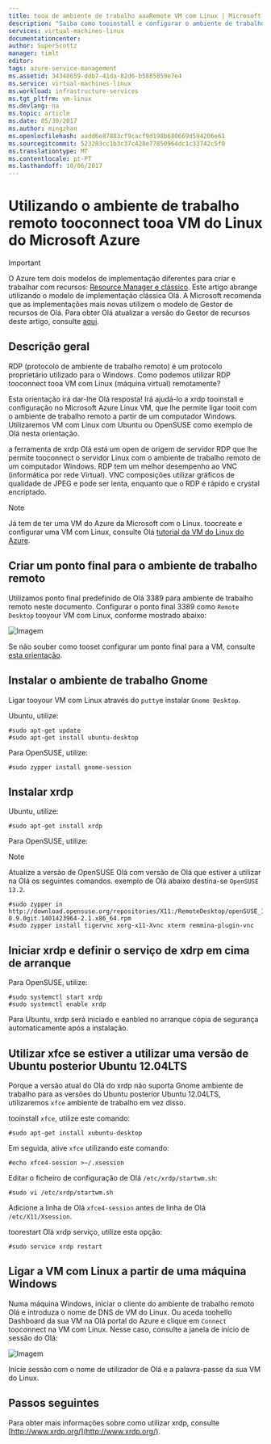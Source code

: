 ```yaml
---
title: tooa de ambiente de trabalho aaaRemote VM com Linux | Microsoft Docs
description: "Saiba como tooinstall e configurar o ambiente de trabalho remoto tooconnect tooa VM do Linux do Microsoft Azure para o modelo de implementação clássica Olá"
services: virtual-machines-linux
documentationcenter: 
author: SuperScottz
manager: timlt
editor: 
tags: azure-service-management
ms.assetid: 34348659-ddb7-41da-82d6-b5885859e7e4
ms.service: virtual-machines-linux
ms.workload: infrastructure-services
ms.tgt_pltfrm: vm-linux
ms.devlang: na
ms.topic: article
ms.date: 05/30/2017
ms.author: mingzhan
ms.openlocfilehash: aadd6e87883cf9cacf9d198b680669d594206e61
ms.sourcegitcommit: 523283cc1b3c37c428e77850964dc1c33742c5f0
ms.translationtype: MT
ms.contentlocale: pt-PT
ms.lasthandoff: 10/06/2017
---
```

# <a name="using-remote-desktop-tooconnect-tooa-microsoft-azure-linux-vm"></a>Utilizando o ambiente de trabalho remoto tooconnect tooa VM do Linux do Microsoft Azure
> [!IMPORTANT] 
> O Azure tem dois modelos de implementação diferentes para criar e trabalhar com recursos: [Resource Manager e clássico](../../../resource-manager-deployment-model.md). Este artigo abrange utilizando o modelo de implementação clássica Olá. A Microsoft recomenda que as implementações mais novas utilizem o modelo de Gestor de recursos de Olá. Para obter Olá atualizar a versão do Gestor de recursos deste artigo, consulte [aqui](../use-remote-desktop.md).

## <a name="overview"></a>Descrição geral
RDP (protocolo de ambiente de trabalho remoto) é um protocolo proprietário utilizado para o Windows. Como podemos utilizar RDP tooconnect tooa VM com Linux (máquina virtual) remotamente?

Esta orientação irá dar-lhe Olá resposta! Irá ajudá-lo a xrdp tooinstall e configuração no Microsoft Azure Linux VM, que lhe permite ligar tooit com o ambiente de trabalho remoto a partir de um computador Windows. Utilizaremos VM com Linux com Ubuntu ou OpenSUSE como exemplo de Olá nesta orientação.

a ferramenta de xrdp Olá está um open de origem de servidor RDP que lhe permite tooconnect o servidor Linux com o ambiente de trabalho remoto de um computador Windows. RDP tem um melhor desempenho ao VNC (informática por rede Virtual). VNC composições utilizar gráficos de qualidade de JPEG e pode ser lenta, enquanto que o RDP é rápido e crystal encriptado.

> [!NOTE]
> Já tem de ter uma VM do Azure da Microsoft com o Linux. toocreate e configurar uma VM com Linux, consulte Olá [tutorial da VM do Linux do Azure](createportal.md).
> 
> 

## <a name="create-an-endpoint-for-remote-desktop"></a>Criar um ponto final para o ambiente de trabalho remoto
Utilizamos ponto final predefinido de Olá 3389 para ambiente de trabalho remoto neste documento. Configurar o ponto final 3389 como `Remote Desktop` tooyour VM com Linux, conforme mostrado abaixo:

![Imagem](./media/remote-desktop/endpoint-for-linux-server.png)

Se não souber como tooset configurar um ponto final para a VM, consulte [esta orientação](setup-endpoints.md).

## <a name="install-gnome-desktop"></a>Instalar o ambiente de trabalho Gnome
Ligar tooyour VM com Linux através do `putty`e instalar `Gnome Desktop`.

Ubuntu, utilize:

    #sudo apt-get update
    #sudo apt-get install ubuntu-desktop


Para OpenSUSE, utilize:

    #sudo zypper install gnome-session

## <a name="install-xrdp"></a>Instalar xrdp
Ubuntu, utilize:

    #sudo apt-get install xrdp

Para OpenSUSE, utilize:

> [!NOTE]
> Atualize a versão de OpenSUSE Olá com versão de Olá que estiver a utilizar na Olá os seguintes comandos. exemplo de Olá abaixo destina-se `OpenSUSE 13.2`.
> 
> 

    #sudo zypper in http://download.opensuse.org/repositories/X11:/RemoteDesktop/openSUSE_13.2/x86_64/xrdp-0.9.0git.1401423964-2.1.x86_64.rpm
    #sudo zypper install tigervnc xorg-x11-Xvnc xterm remmina-plugin-vnc


## <a name="start-xrdp-and-set-xdrp-service-at-boot-up"></a>Iniciar xrdp e definir o serviço de xdrp em cima de arranque
Para OpenSUSE, utilize:

    #sudo systemctl start xrdp
    #sudo systemctl enable xrdp

Para Ubuntu, xrdp será iniciado e eanbled no arranque cópia de segurança automaticamente após a instalação.

## <a name="using-xfce-if-you-are-using-an-ubuntu-version-later-than-ubuntu-1204lts"></a>Utilizar xfce se estiver a utilizar uma versão de Ubuntu posterior Ubuntu 12.04LTS
Porque a versão atual do Olá do xrdp não suporta Gnome ambiente de trabalho para as versões do Ubuntu posterior Ubuntu 12.04LTS, utilizaremos `xfce` ambiente de trabalho em vez disso.

tooinstall `xfce`, utilize este comando:

    #sudo apt-get install xubuntu-desktop

Em seguida, ative `xfce` utilizando este comando:

    #echo xfce4-session >~/.xsession

Editar o ficheiro de configuração de Olá `/etc/xrdp/startwm.sh`:

    #sudo vi /etc/xrdp/startwm.sh   

Adicione a linha de Olá `xfce4-session` antes de linha de Olá `/etc/X11/Xsession`.

toorestart Olá xrdp serviço, utilize esta opção:

    #sudo service xrdp restart


## <a name="connect-your-linux-vm-from-a-windows-machine"></a>Ligar a VM com Linux a partir de uma máquina Windows
Numa máquina Windows, iniciar o cliente do ambiente de trabalho remoto Olá e introduza o nome de DNS de VM do Linux. Ou aceda toohello Dashboard da sua VM na Olá portal do Azure e clique em `Connect` tooconnect na VM com Linux. Nesse caso, consulte a janela de início de sessão do Olá:

![Imagem](./media/remote-desktop/no2.png)

Inicie sessão com o nome de utilizador de Olá e a palavra-passe da sua VM do Linux.

## <a name="next-steps"></a>Passos seguintes
Para obter mais informações sobre como utilizar xrdp, consulte [http://www.xrdp.org/](http://www.xrdp.org/).
